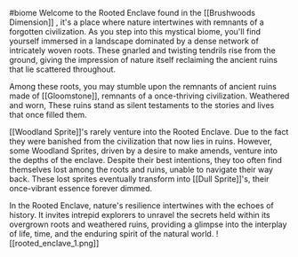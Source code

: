 #biome
Welcome to the Rooted Enclave found in the [[Brushwoods Dimension]] , it's a place where nature intertwines with remnants of a forgotten civilization. As you step into this mystical biome, you'll find yourself immersed in a landscape dominated by a dense network of intricately woven roots. These gnarled and twisting tendrils rise from the ground, giving the impression of nature itself reclaiming the ancient ruins that lie scattered throughout.

Among these roots, you may stumble upon the remnants of ancient ruins made of [[Gloomstone]], remnants of a once-thriving civilization. Weathered and worn, These ruins stand as silent testaments to the stories and lives that once filled them.

[[Woodland Sprite]]'s rarely venture into the Rooted Enclave. Due to the fact they were banished from the civilization that now lies in ruins. However, some Woodland Sprites, driven by a desire to make amends, venture into the depths of the enclave. Despite their best intentions, they too often find themselves lost among the roots and ruins, unable to navigate their way back. These lost sprites eventually transform into [[Dull Sprite]]'s, their once-vibrant essence forever dimmed.

In the Rooted Enclave, nature's resilience intertwines with the echoes of history. It invites intrepid explorers to unravel the secrets held within its overgrown roots and weathered ruins, providing a glimpse into the interplay of life, time, and the enduring spirit of the natural world.
![[rooted_enclave_1.png]]
